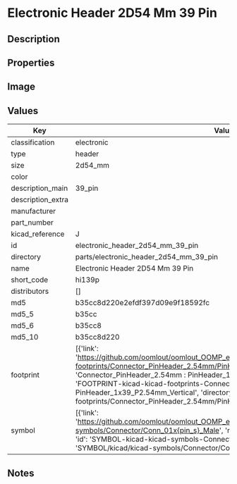 # Electronic Header 2D54 Mm 39 Pin

## Description

## Properties


## Image


## Values

| Key | Value |
| --- | --- |
| classification | electronic |
| type | header |
| size | 2d54_mm |
| color |  |
| description_main | 39_pin |
| description_extra |  |
| manufacturer |  |
| part_number |  |
| kicad_reference | J |
| id | electronic_header_2d54_mm_39_pin |
| directory | parts/electronic_header_2d54_mm_39_pin |
| name | Electronic Header 2D54 Mm 39 Pin |
| short_code | hi139p |
| distributors | [] |
| md5 | b35cc8d220e2efdf397d09e9f18592fc |
| md5_5 | b35cc |
| md5_6 | b35cc8 |
| md5_10 | b35cc8d220 |
| footprint | [{'link': 'https://github.com/oomlout/oomlout_OOMP_eda_V2/tree/main/FOOTPRINT/kicad/kicad-footprints/Connector_PinHeader_2.54mm/PinHeader_1x39_P2.54mm_Vertical', 'name': 'Connector_PinHeader_2.54mm : PinHeader_1x39_P2.54mm_Vertical', 'id': 'FOOTPRINT-kicad-kicad-footprints-Connector_PinHeader_2.54mm-PinHeader_1x39_P2.54mm_Vertical', 'directory': 'FOOTPRINT/kicad/kicad-footprints/Connector_PinHeader_2.54mm/PinHeader_1x39_P2.54mm_Vertical/'}] |
| symbol | [{'link': 'https://github.com/oomlout/oomlout_OOMP_eda_V2/tree/main/SYMBOL/kicad/kicad-symbols/Connector/Conn_01x{pin_s}_Male', 'name': 'Connector : Conn_01x39_Male', 'id': 'SYMBOL-kicad-kicad-symbols-Connector-Conn_01x39_Male', 'directory': 'SYMBOL/kicad/kicad-symbols/Connector/Conn_01x39_Male/'}] |

## Notes

